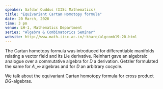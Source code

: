 ```yaml
---
speaker: Safdar Quddus (IISc Mathematics)
title: "Equivariant Cartan Homotopy formula"
date: 20 March, 2020
time: 3 pm
venue: LH-1, Mathematics Department
series: "Algebra & Combinatorics Seminar"
website: http://www.math.iisc.ac.in/~khare/algcomb19-20.html
---
```


The Cartan homotopy formula was introduced for differentiable manifolds
relating a vector field and its Lie derivative. Reinhart gave an
algebraic analogue over a commutative algebra for $D$ a derivation.
Getzler formulated the same for $A\_\infty$ algebras and for $D$ an
arbitrary cocycle.

We talk about the equivariant Cartan homotopy formula for cross
product $DG$-algebras.
